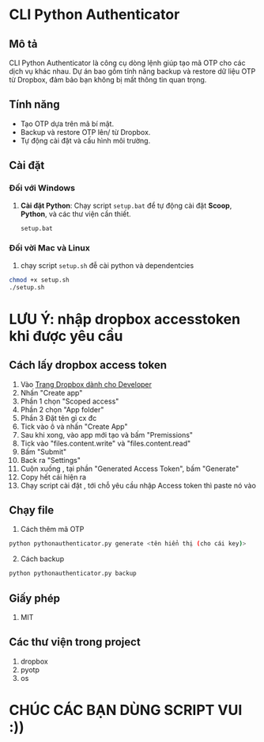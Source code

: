 # CLI Python Authenticator

## Mô tả
CLI Python Authenticator là công cụ dòng lệnh giúp tạo mã OTP cho các dịch vụ khác nhau. Dự án bao gồm tính năng backup và restore dữ liệu OTP từ Dropbox, đảm bảo bạn không bị mất thông tin quan trọng.

## Tính năng
- Tạo OTP dựa trên mã bí mật.
- Backup và restore OTP lên/ từ Dropbox.
- Tự động cài đặt và cấu hình môi trường.

## Cài đặt

### Đối với Windows
1. **Cài đặt Python**: Chạy script `setup.bat` để tự động cài đặt **Scoop**, **Python**, và các thư viện cần thiết.
   ```batch
   setup.bat
   ```
### Đối vời Mac và Linux
 1. chạy script `setup.sh` đễ cài python và dependentcies
```bash
chmod +x setup.sh
./setup.sh
```
# LƯU Ý: nhập dropbox accesstoken khi được yêu cầu

## Cách lấy dropbox access token
1. Vào <a href="https://www.dropbox.com/developers/apps/">Trang Dropbox dành cho Developer</a>
2. Nhấn "Create app"
3. Phần 1 chọn "Scoped access"
4. Phần 2 chọn "App folder"
5. Phần 3 Đặt tên gì cx đc
6. Tick vào ô và nhấn "Create App"
7. Sau khi xong, vào app mới tạo và bấm "Premissions"
8. Tick vào "files.content.write" và "files.content.read"
9. Bấm "Submit"
10. Back ra "Settings"
11. Cuộn xuống , tại phần "Generated Access Token", bấm "Generate"
12. Copy hết cái hiện ra
13. Chạy script cài đặt , tới chỗ yêu cầu nhập Access token thì paste nó vào 

## Chạy file
1. Cách thêm mã OTP
```bash
python pythonauthenticator.py generate <tên hiển thị (cho cái key)>
```
2. Cách backup
```bash
python pythonauthenticator.py backup
```
## Giấy phép
1. MIT
## Các thư viện trong project
1. dropbox
2. pyotp
3. os
# CHÚC CÁC BẠN DÙNG SCRIPT VUI :))
